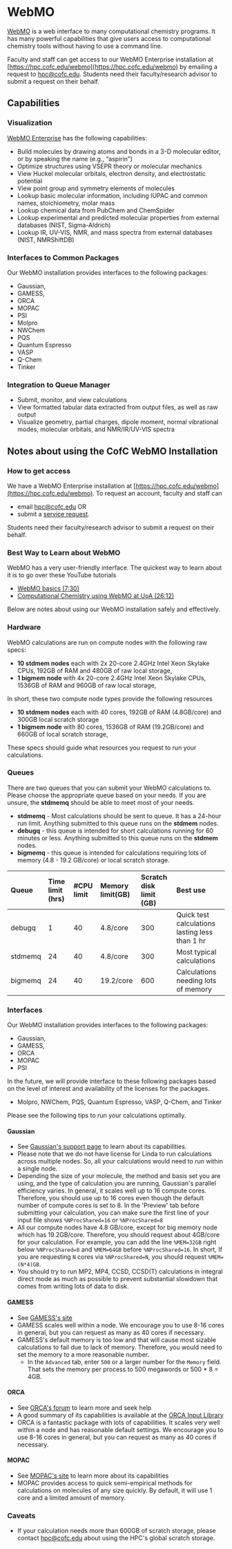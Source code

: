 # WebMO

[WebMO](https://www.webmo.net) is a web interface to many computational chemistry programs. It has many powerful capabilities that give users access to computational chemistry tools without having to use a command line.

Faculty and staff can get access to our WebMO Enterprise installation at [https://hpc.cofc.edu/webmo](https://hpc.cofc.edu/webmo) by emailing a request to [hpc@cofc.edu](mailto:hpc@cofc.edu). Students need their faculty/research advisor to submit a request on their behalf.

## Capabilities

### Visualization

[WebMO Enterprise](https://www.webmo.net/enterprise/index.html) has the following capabilities:

* Build molecules by drawing atoms and bonds in a 3-D molecular editor, or by speaking the name \(e.g., “aspirin”\)
* Optimize structures using VSEPR theory or molecular mechanics
* View Huckel molecular orbitals, electron density, and electrostatic potential
* View point group and symmetry elements of molecules
* Lookup basic molecular information, including IUPAC and common names, stoichiometry, molar mass
* Lookup chemical data from PubChem and ChemSpider
* Lookup experimental and predicted molecular properties from external databases \(NIST, Sigma-Aldrich\)
* Lookup IR, UV-VIS, NMR, and mass spectra from external databases \(NIST, NMRShiftDB\)

### Interfaces to Common Packages

Our WebMO installation provides interfaces to the following packages:

* Gaussian,
* GAMESS,
* ORCA
* MOPAC
* PSI
* Molpro
* NWChem
* PQS
* Quantum Espresso
* VASP
* Q-Chem
* Tinker

### Integration to Queue Manager

* Submit, monitor, and view calculations
* View formatted tabular data extracted from output files, as well as raw output
* Visualize geometry, partial charges, dipole moment, normal vibrational modes, molecular orbitals, and NMR/IR/UV-VIS spectra

## Notes about using the CofC WebMO Installation

### How to get access

We have a WebMO Enterprise installation at [https://hpc.cofc.edu/webmo](https://hpc.cofc.edu/webmo). To request an account, faculty and staff can 

* email [hpc@cofc.edu](mailto:hpc@cofc.edu) OR
* submit a [service request](https://cofc.teamdynamix.com/TDClient/Requests/ServiceDet?ID=35085).

Students need their faculty/research advisor to submit a request on their behalf.

### Best Way to Learn about WebMO

WebMO has a very user-friendly interface. The quickest way to learn about it is to go over these YouTube tutorials

* [WebMO basics \(7:30\)](https://www.youtube.com/watch?v=X_JbEtytasE)
* [Computational Chemistry using WebMO at UoA \(26:12\)](https://www.youtube.com/watch?v=iZqYmd10mgg)

Below are notes about using our WebMO installation safely and effectively.

### Hardware

WebMO calculations are run on compute nodes with the following raw specs:

* **10 stdmem nodes** each with 2x 20-core 2.4GHz Intel Xeon Skylake CPUs, 192GB of RAM and 480GB of raw local storage,
* **1 bigmem node** with 4x 20-core 2.4GHz  Intel Xeon Skylake CPUs, 1536GB of RAM and 960GB of raw local storage,

In short, these two compute node types provide the following resources

* **10 stdmem nodes** each with 40 cores, 192GB of RAM \(4.8GB/core\) and 300GB local scratch storage
* **1 bigmem node** with 80 cores, 1536GB of RAM \(19.2GB/core\) and 660GB of local scratch storage,

These specs should guide what resources you request to run your calculations.

### Queues

There are two queues that you can submit your WebMO calculations to. Please choose the appropriate queue based on your needs. If you are unsure, the **stdmemq** should be able to meet most of your needs.

* **stdmemq** - Most calculations should be sent to queue. It has a 24-hour run limit. Anything submitted to this queue runs on the **stdmem** nodes.
* **debugq** - this queue is intended for short calculations running for 60 minutes or less. Anything submitted to this queue runs on the **stdmem** nodes.
* **bigmemq** - this queue is intended for calculations requiring lots of memory \(4.8 - 19.2 GB/core\) or local scratch storage.

| Queue | Time limit \(hrs\) | \#CPU limit | Memory limit\(GB\) | Scratch disk limit \(GB\) | Best use |
| :--- | :--- | :--- | :--- | :--- | :--- |
| debugq | 1 | 40 | 4.8/core | 300 | Quick test calculations lasting less than 1 hr |
| stdmemq | 24 | 40 | 4.8/core | 300 | Most typical calculations |
| bigmemq | 24 | 40 | 19.2/core | 600 | Calculations needing lots of memory |

### Interfaces

Our WebMO installation provides interfaces to the following packages:

* Gaussian,
* GAMESS,
* ORCA
* MOPAC
* PSI

In the future, we will provide interface to these following packages based on the level of interest and availability of the licenses for the packages.

* Molpro, NWChem, PQS, Quantum Espresso, VASP, Q-Chem, and Tinker

Please see the following tips to run your calculations optimally.

#### Gaussian

* See [Gaussian's support page](http://gaussian.com/techsupport) to learn about its capabilities.
* Please note that we do not have license for Linda to run calculations across multiple nodes. So, all your calculations would need to run within a single node.
* Depending the size of your molecule, the method and basis set you are using, and the type of calculation you are running, Gaussian's parallel efficiency varies. In general, it scales well up to 16 compute cores. Therefore, you should use up to 16 cores even though the default number of compute cores is set to 8. In the 'Preview' tab before submitting your calculation, you can make sure the first line of your input file shows `%NProcShared=16` or `%NProcShared=8`
* All our compute nodes have 4.8 GB/core, except for big memory node which has 19.2GB/core. Therefore, you should request about 4GB/core for your calculation. For example, you can add the line `%MEM=32GB` right below `%NProcShared=8` and `%MEM=64GB` before `%NProcShared=16`. In short, If you are requesting `N` cores via `%NProcShared=N`, you should request `%MEM=(N*4)GB`.
* You should try to run MP2, MP4, CCSD, CCSD\(T\) calculations in integral direct mode as much as possible to prevent substantial slowdown that comes from writing lots of data to disk.

#### GAMESS

* See [GAMESS's site](https://www.msg.chem.iastate.edu/gamess/)
* GAMESS scales well within a node. We encourage you to use 8-16 cores in general, but you can request as many as 40 cores if necessary.
* GAMESS's default memory is too low and that will cause most sizable calculations to fail due to lack of memory. Therefore, you would need to set the memory to a more reasonable number.
  * In the `Advanced` tab, enter `500` or a larger number for the `Memory` field. That sets the memory per process to 500 megawords or 500 \* 8 = 4GB.

#### ORCA

* See [ORCA's forum](https://orcaforum.kofo.mpg.de) to learn more and seek help
* A good summary of its capabilities is available at the [ORCA Input Library](https://sites.google.com/site/orcainputlibrary/home)
* ORCA is a fantastic package with lots of capabilities. It scales very well within a node and has reasonable default settings. We encourage you to use 8-16 cores in general, but you can request as many as 40 cores if necessary.

#### MOPAC

* See [MOPAC's site](http://openmopac.net) to learn more about its capabilities
* MOPAC provides access to quick semi-empirical methods for calculations on molecules of any size quickly. By default, it will use 1 core and a limited amount of memory.

### Caveats

* If your calculation needs more than 600GB of scratch storage, please contact [hpc@cofc.edu](mailto:hpc@cofc.edu) about using the HPC's global scratch storage.

